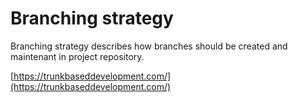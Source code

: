 # Branching strategy

Branching strategy describes how branches should be created and maintenant in project repository.

[https://trunkbaseddevelopment.com/](https://trunkbaseddevelopment.com/)